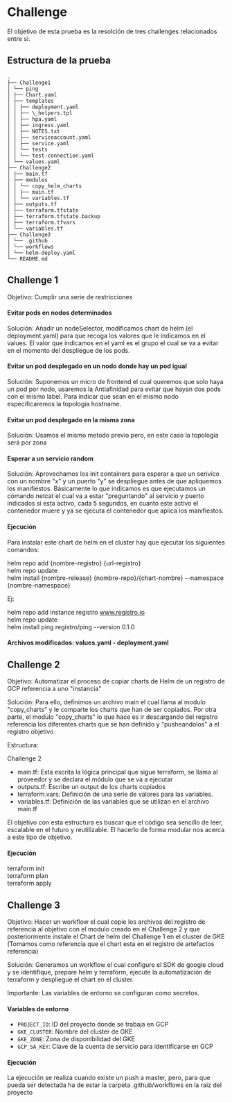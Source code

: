 # Challenge

El objetivo de esta prueba es la resolción de tres challenges relacionados entre si.

## Estructura de la prueba

```plaintext
.
├── Challenge1
│ └── ping
│ ├── Chart.yaml
│ ├── templates
│ │ ├── deployment.yaml
│ │ ├── \_helpers.tpl
│ │ ├── hpa.yaml
│ │ ├── ingress.yaml
│ │ ├── NOTES.txt
│ │ ├── serviceaccount.yaml
│ │ ├── service.yaml
│ │ └── tests
│ │ └── test-connection.yaml
│ └── values.yaml
├── Challenge2
│ ├── main.tf
│ ├── modules
│ │ └── copy_helm_charts
│ │ ├── main.tf
│ │ └── variables.tf
│ ├── outputs.tf
│ ├── terraform.tfstate
│ ├── terraform.tfstate.backup
│ ├── terraform.tfvars
│ └── variables.tf
├── Challenge3
│ └── .github
│ └── workflows
│ └── helm-deploy.yaml
└── README.md
```

## Challenge 1

Objetivo: Cumplir una serie de restricciones

#### Evitar pods en nodos determinados

Solución: Añadir un nodeSelector, modificamos chart de helm (el deployment.yaml) para que recoga los valores que le indicamos en el values. El valor que indicamos en el yaml es el grupo el cual se va a evitar en el momento del despliegue de los pods.

#### Evitar un pod desplegado en un nodo donde hay un pod igual

Solución: Suponemos un micro de frontend el cual queremos que solo haya un pod por nodo, usaremos la Antiafinidad para evitar que hayan dos pods con el mismo label. Para indicar que sean en el mismo nodo especificaremos la topologia hostname.

#### Evitar un pod desplegado en la misma zona

Solución: Usamos el mismo metodo previo pero, en este caso la topología será por zona

#### Esperar a un servicio random

Solución: Aprovechamos los init containers para esperar a que un serivico con un nombre "x" y un puerto "y" se despliegue antes de que apliquemos los manifiestos.
Básicamente lo que indicamos es que ejecutamos un comando netcat el cual va a estar "preguntando" al servicio y puerto indicados si esta activo, cada 5 segundos, en cuanto este activo el contenedor muere y ya se ejecuta el contenedor que aplica los manifiestos.

#### Ejecución

Para instalar este chart de helm en el cluster hay que ejecutar los siguientes comandos:

helm repo add {nombre-registro} {url-registro}  
helm repo update  
helm install {nombre-release} {nombre-repo}/{chart-nombre} --namespace {nombre-namespace}

Ej:

helm repo add instance registro www.registro.io  
helm repo update  
helm install ping registro/ping --version 0.1.0

#### Archivos modificados: values.yaml - deployment.yaml

## Challenge 2

Objetivo: Automatizar el proceso de copiar charts de Helm de un registro de GCP referencia a uno "instancia"

Solución: Para ello, definimos un archivo main el cual llama al modulo "copy_charts" y le comparte los charts que han de ser copiados.
Por otra parte, el modulo "copy_charts" lo que hace es ir descargando del registro referencia los diferentes charts que se han definido y "pusheandolos" a el registro objetivo

Estructura:

Challenge 2

- main.tf: Esta escrita la lógica principal que sigue terraform, se llama al proveedor y se declara el módulo que se va a ejecutar
- outputs.tf: Escribe un output de los charts copiados
- terraform.vars: Definición de una serie de valores para las variables.
- variables.tf: Definición de las variables que se utilizan en el archivo main.tf

El objetivo con esta estructura es buscar que el código sea sencillo de leer, escalable en el futuro y reutilizable. El hacerlo de forma modular nos acerca a este tipo de objetivo.

#### Ejecución

terraform init  
terraform plan  
terraform apply

## Challenge 3

Objetivo: Hacer un workflow el cual copie los archivos del registro de referencia al objetivo con el modulo creado en el Challenge 2 y que posteriormente instale el Chart de helm del Challenge 1 en el cluster de GKE (Tomamos como referencia que el chart esta en el registro de artefactos referencia)

Solución: Generamos un workflow el cual configure el SDK de google cloud y se identifique, prepare helm y terraform, ejecute la automatización de terraform y despliegue el chart en el cluster.

Importante: Las variables de entorno se configuran como secretos.

#### Variables de entorno

- `PROJECT_ID`: ID del proyecto donde se trabaja en GCP
- `GKE_CLUSTER`: Nombre del cluster de GKE
- `GKE_ZONE`: Zona de disponibilidad del GKE
- `GCP_SA_KEY`: Clave de la cuenta de servicio para identificarse en GCP

#### Ejecución

La ejecución se realiza cuando existe un push a master, pero, para que pueda ser detectada ha de estar la carpeta .github/workflows en la raiz del proyecto
